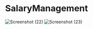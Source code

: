 # SalaryManagement
![Screenshot (22)](https://user-images.githubusercontent.com/59595534/96350095-698d2880-10d1-11eb-83ad-ab885a65d4e5.png)
![Screenshot (23)](https://user-images.githubusercontent.com/59595534/96350106-89bce780-10d1-11eb-81d1-4b0c971b19d2.png)
